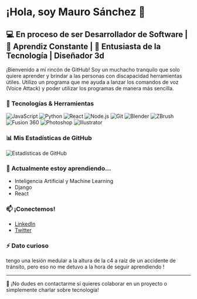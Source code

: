 # ¡Hola, soy Mauro Sánchez 👋

## 💻 En proceso de ser Desarrollador de Software | 🌱 Aprendiz Constante | 🚀 Entusiasta de la Tecnología | Diseñador 3d

¡Bienvenido a mi rincón de GitHub! Soy un muchacho tranquilo que solo quiere aprender y brindar a las personas con discapacidad herramientas útiles.
Utilizo un programa que me ayuda a lanzar los comandos de voz (Voice Attack) y poder utilizar los programas de manera más sencilla.

### 🔧 Tecnologías & Herramientas

![JavaScript](https://img.shields.io/badge/-JavaScript-F7DF1E?style=flat-square&logo=javascript&logoColor=black)
![Python](https://img.shields.io/badge/-Python-3776AB?style=flat-square&logo=Python&logoColor=white)
![React](https://img.shields.io/badge/-React-61DAFB?style=flat-square&logo=react&logoColor=black)
![Node.js](https://img.shields.io/badge/-Node.js-339933?style=flat-square&logo=node.js&logoColor=white)
![Git](https://img.shields.io/badge/-Git-F05032?style=flat-square&logo=git&logoColor=white)
![Blender](https://img.shields.io/badge/-Blender-F5792A?style=flat-square&logo=blender&logoColor=white)
![ZBrush](https://img.shields.io/badge/-ZBrush-1E88E5?style=flat-square&logo=zbrush&logoColor=white)
![Fusion 360](https://img.shields.io/badge/-Fusion%20360-0696D7?style=flat-square&logo=autodesk&logoColor=white)
![Photoshop](https://img.shields.io/badge/-Photoshop-31A8FF?style=flat-square&logo=adobe-photoshop&logoColor=white)
![Illustrator](https://img.shields.io/badge/-Illustrator-FF9A00?style=flat-square&logo=adobe-illustrator&logoColor=white)

### 📊 Mis Estadísticas de GitHub

![Estadísticas de GitHub](https://github-readme-stats.vercel.app/api?username=TuUsuario&show_icons=true&theme=radical)

### 🌱 Actualmente estoy aprendiendo...

- Inteligencia Artificial y Machine Learning
- Django
- React

### 📫 ¡Conectemos!

- [LinkedIn](https://www.linkedin.com/in/mauro-sanchez-623b72319/)
- [Twitter](https://x.com/mauroxDs)

### ⚡ Dato curioso
tengo una lesión medular a la altura de la c4 a raíz de un accidente de tránsito, pero eso no me detuvo a la hora de seguir aprendiendo !


---

💬 ¡No dudes en contactarme si quieres colaborar en un proyecto o simplemente charlar sobre tecnología!
